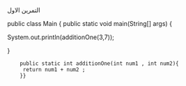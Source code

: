






التمرين الاول





public class Main
{
	public static void main(String[] args) {

 System.out.println(additionOne(3,7));




}
		
		public static int additionOne(int num1 , int num2){
		 return num1 + num2 ;
		}}
		
		
